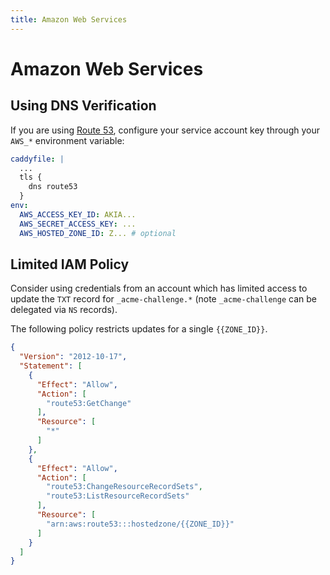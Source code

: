 ```yaml
---
title: Amazon Web Services
---
```


# Amazon Web Services


## Using DNS Verification

If you are using [Route 53](https://aws.amazon.com/route53/), configure your service account key through your `AWS_*` environment variable:

```yaml
caddyfile: |
  ...
  tls {
    dns route53
  }
env:
  AWS_ACCESS_KEY_ID: AKIA...
  AWS_SECRET_ACCESS_KEY: ...
  AWS_HOSTED_ZONE_ID: Z... # optional
```


## Limited IAM Policy

Consider using credentials from an account which has limited access to update the `TXT` record for `_acme-challenge.*` (note `_acme-challenge` can be delegated via `NS` records).

The following policy restricts updates for a single `{{ZONE_ID}}`.

```json
{
  "Version": "2012-10-17",
  "Statement": [
    {
      "Effect": "Allow",
      "Action": [
        "route53:GetChange"
      ],
      "Resource": [
        "*"
      ]
    },
    {
      "Effect": "Allow",
      "Action": [
        "route53:ChangeResourceRecordSets",
        "route53:ListResourceRecordSets"
      ],
      "Resource": [
        "arn:aws:route53:::hostedzone/{{ZONE_ID}}"
      ]
    }
  ]
}
```
